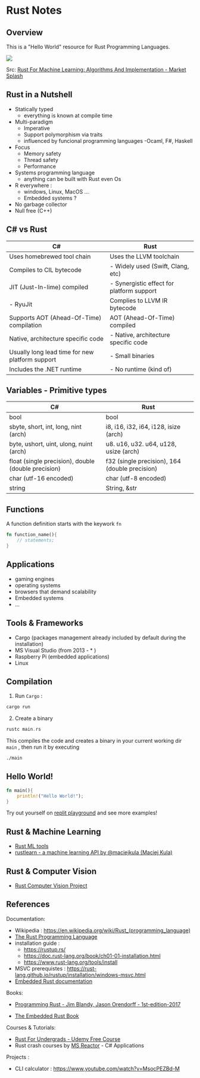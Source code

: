 # Rust Notes

## Overview

This is a "Hello World" resource for Rust Programming Languages.

![](https://marketsplash.com/content/images/2023/09/rust-machine-learning.png)

Src: [Rust For Machine Learning: Algorithms And Implementation - Market Splash](https://marketsplash.com/tutorials/rust/rust-machine-learning/)

## Rust in a Nutshell

- Statically typed
	- everything is known at compile time
- Multi-paradigm
	- Imperative
	- Support polymorphism via traits
	- influenced by funcional programming languages
		-Ocaml, F#, Haskell
- Focus
	- Memory safety
	- Thread safety
	- Performance
- Systems programming language
	- anything can be built with Rust even Os
- R everywhere : 
	- windows, Linux, MacOS ...
	- Embedded systems ? 
- No garbage collector
- Null free (C++)

## C# vs Rust 

|C#|Rust|
|--|--|
|Uses homebrewed tool chain |Uses the LLVM toolchain|
|Compiles to CIL bytecode | - Widely used (Swift, Clang, etc) | 
|JIT (Just-In-lime) compiled  | - Synergistic effect for platform support|
| - RyuJit|Complies to LLVM IR bytecode |
| Supports AOT (Ahead-Of-Time) compilation|AOT (Ahead-Of-Time) compiled |
| Native, architecture specific code | - Native, architecture specific code |
| Usually long lead time for new platform support |- Small binaries |
| Includes the .NET runtime|- No runtime (kind of) |

## Variables - Primitive types 

|C#|Rust|
|--|--|
|bool | bool|
|sbyte, short, int, long, nint (arch)| i8, i16, i32, i64, i128, isize (arch) | 
|byte, ushort, uint, ulong, nuint (arch) | u8. u16, u32. u64, u128, usize (arch)|
| float (single precision), double (double precision) |f32 (single precision), 164 (double precision)  |
| char (utf-16 encoded)  |char (utf-8 encoded)  |
| string | String, &str |


## Functions 

A function definition starts with the keywork `fn`

```rs
fn function_name(){
	// statements;
}
```
## Applications

- gaming engines
- operating systems
- browsers that demand scalability
- Embedded systems
- ...
## Tools & Frameworks

- Cargo (packages management already included by default during the installation)
- MS Visual Studio (from 2013 - * ) 
- Raspberry Pi (embedded applications)
- Linux

## Compilation

1. Run `Cargo` :  

```sh
cargo run
``` 

2. Create a binary

```rs
rustc main.rs
```

This compiles the code and creates a binary in your current working dir `main` , then run it by executing 

```sh
./main
```

## Hello World!


```rs
fn main(){
	println!("Hello World!");
}
```


Try out yourself on [replit playground](https://replit.com/@afondiel/rust-notes#src/main.rs) and see more examples!

## Rust & Machine Learning

- [Rust ML tools](https://www.arewelearningyet.com/)
- [rustlearn - a machine learning API by @maciejkula (Maciej Kula)](https://github.com/maciejkula/rustlearn)

## Rust & Computer Vision

- [Rust Computer Vision Project](https://github.com/rust-cv)


## References

Documentation: 
- Wikipedia : https://en.wikipedia.org/wiki/Rust_(programming_language)
- [The Rust Programming Language](https://doc.rust-lang.org/book/title-page.html) 
- installation guide :  
  - https://rustup.rs/
  - https://doc.rust-lang.org/book/ch01-01-installation.html
  - https://www.rust-lang.org/tools/install
- MSVC prerequistes : https://rust-lang.github.io/rustup/installation/windows-msvc.html
- [Embedded Rust documentation](https://docs.rust-embedded.org/)

Books: 

- [Programming Rust - Jim Blandy, Jason Orendorff - 1st-edition-2017](https://github.com/afondiel/cs-books/blob/main/computer-science/programming/rust/programmingrust-1st-edition-2017-Jim%20Blandy%2C%20Jason%20Orendorff.pdf)

- [The Embedded Rust Book](https://docs.rust-embedded.org/book/index.html)


Courses & Tutorials: 

- [Rust For Undergrads - Udemy Free Course](https://www.udemy.com/course/rust-for-undergrads/)
- Rust crash courses by [MS Reactor](https://www.youtube.com/watch?v=wHDYReCysVY) - C# Applications

Projects : 
- CLI calculator :  https://www.youtube.com/watch?v=MsocPEZBd-M

